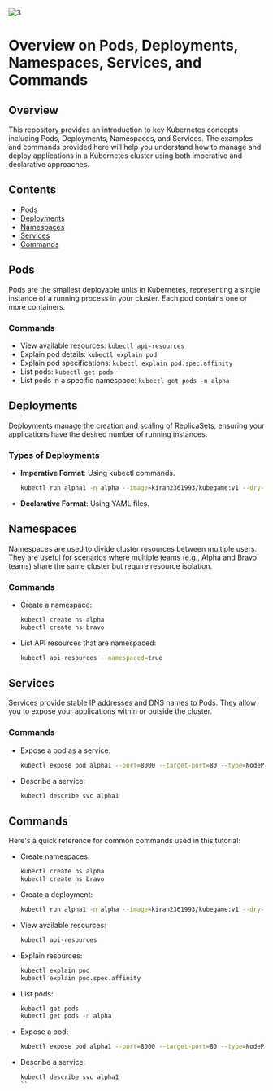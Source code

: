 

![3](https://github.com/user-attachments/assets/f7c31538-8f70-430a-889f-5a4bf457b4da)


#  Overview on Pods, Deployments, Namespaces, Services, and Commands

## Overview

This repository provides an introduction to key Kubernetes concepts including Pods, Deployments, Namespaces, and Services. The examples and commands provided here will help you understand how to manage and deploy applications in a Kubernetes cluster using both imperative and declarative approaches.

## Contents

- [Pods](#pods)
- [Deployments](#deployments)
- [Namespaces](#namespaces)
- [Services](#services)
- [Commands](#commands)

## Pods

Pods are the smallest deployable units in Kubernetes, representing a single instance of a running process in your cluster. Each pod contains one or more containers.

### Commands

- View available resources: `kubectl api-resources`
- Explain pod details: `kubectl explain pod`
- Explain pod specifications: `kubectl explain pod.spec.affinity`
- List pods: `kubectl get pods`
- List pods in a specific namespace: `kubectl get pods -n alpha`

## Deployments

Deployments manage the creation and scaling of ReplicaSets, ensuring your applications have the desired number of running instances.

### Types of Deployments

- **Imperative Format**: Using kubectl commands.
  ```sh
  kubectl run alpha1 -n alpha --image=kiran2361993/kubegame:v1 --dry-run=client -o yaml
  ```

- **Declarative Format**: Using YAML files.

## Namespaces

Namespaces are used to divide cluster resources between multiple users. They are useful for scenarios where multiple teams (e.g., Alpha and Bravo teams) share the same cluster but require resource isolation.

### Commands

- Create a namespace:
  ```sh
  kubectl create ns alpha
  kubectl create ns bravo
  ```
- List API resources that are namespaced:
  ```sh
  kubectl api-resources --namespaced=true
  ```

## Services

Services provide stable IP addresses and DNS names to Pods. They allow you to expose your applications within or outside the cluster.

### Commands

- Expose a pod as a service:
  ```sh
  kubectl expose pod alpha1 --port=8000 --target-port=80 --type=NodePort
  ```
- Describe a service:
  ```sh
  kubectl describe svc alpha1
  ```

## Commands

Here's a quick reference for common commands used in this tutorial:

- Create namespaces:
  ```sh
  kubectl create ns alpha
  kubectl create ns bravo
  ```
- Create a deployment:
  ```sh
  kubectl run alpha1 -n alpha --image=kiran2361993/kubegame:v1 --dry-run=client -o yaml
  ```
- View available resources:
  ```sh
  kubectl api-resources
  ```
- Explain resources:
  ```sh
  kubectl explain pod
  kubectl explain pod.spec.affinity
  ```
- List pods:
  ```sh
  kubectl get pods
  kubectl get pods -n alpha
  ```
- Expose a pod:
  ```sh
  kubectl expose pod alpha1 --port=8000 --target-port=80 --type=NodePort
  ```
- Describe a service:
  ```sh
  kubectl describe svc alpha1
  ``